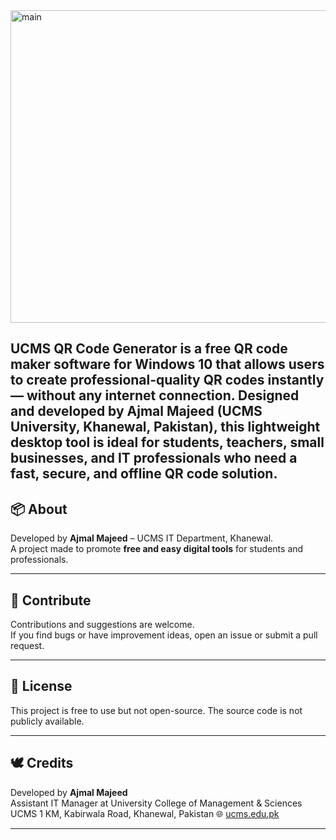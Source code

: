 
<img width="970" height="500" alt="main" src="https://github.com/user-attachments/assets/1c89c40a-48ff-4d01-ac20-b473cfc455f7" />

UCMS QR Code Generator is a free QR code maker software for Windows 10 that allows users to create professional-quality QR codes instantly — without any internet connection. Designed and developed by Ajmal Majeed (UCMS University, Khanewal, Pakistan), this lightweight desktop tool is ideal for students, teachers, small businesses, and IT professionals who need a fast, secure, and offline QR code solution.
---

## 📦 About

Developed by **Ajmal Majeed** – UCMS IT Department, Khanewal.  
A project made to promote **free and easy digital tools** for students and professionals.

---

## 🤝 Contribute

Contributions and suggestions are welcome.  
If you find bugs or have improvement ideas, open an issue or submit a pull request.

---

## 📜 License

This project is free to use but not open-source. The source code is not publicly available.

---

## 🕊️ Credits

Developed by **Ajmal Majeed**  
Assistant IT Manager at University College of Management & Sciences UCMS
1 KM, Kabirwala Road, Khanewal, Pakistan
🌐 [ucms.edu.pk](https://ucms.edu.pk)

---

